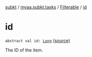 [subkt](../../index.md) / [myaa.subkt.tasks](../index.md) / [Filterable](index.md) / [id](./id.md)

# id

`abstract val id: `[`Long`](https://kotlinlang.org/api/latest/jvm/stdlib/kotlin/-long/index.html) [(source)](https://github.com/Myaamori/SubKt/blob/0.1.4/src/main/kotlin/myaa/subkt/tasks/muxtask.kt#L39)

The ID of the item.

